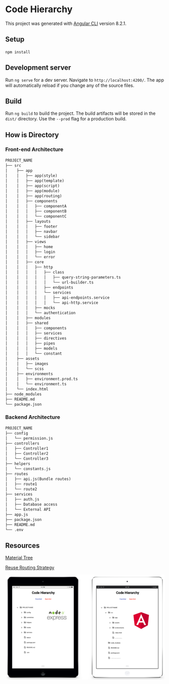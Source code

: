 # Code Hierarchy

This project was generated with [Angular CLI](https://github.com/angular/angular-cli) version 8.2.1.

## Setup

`npm install`

## Development server

Run `ng serve` for a dev server. Navigate to `http://localhost:4200/`. The app will automatically reload if you change any of the source files.

## Build

Run `ng build` to build the project. The build artifacts will be stored in the `dist/` directory. Use the `--prod` flag for a production build.

## How is Directory

### Front-end Architecture

```
PROJECT_NAME
├── src
│    ├── app
│    │   ├── app(style)
│    │   ├── app(template)
│    │   ├── app(script)
│    │   ├── app(module)
│    │   ├── app(routing)
│    │   ├── components
│    │   │   ├── componentA
│    │   │   ├── componentB
│    │   │   └── componentC
│    │   ├── layouts
│    │   │   ├── footer
│    │   │   ├── navbar
│    │   │   └── sidebar
│    │   ├── views
│    │   │   ├── home
│    │   │   ├── login
│    │   │   └── error
│    │   ├── core
│    │   │   ├── http
│    │   │   │   ├── class
│    │   │   │   │   ├── query-string-parameters.ts
│    │   │   │   │   └── url-builder.ts
│    │   │   │   ├── endpoints
│    │   │   │   └── services
│    │   │   │   │   ├── api-endpoints.service
│    │   │   │   │   └── api-http.service
│    │   │   ├── mocks
│    │   │   └── authentication
│    │   ├── modules
│    │   ├── shared
│    │   │   ├── components
│    │   │   ├── services
│    │   │   ├── directives
│    │   │   ├── pipes
│    │   │   ├── models
│    │   │   └── constant
│    ├── assets
│    │   ├── images
│    │   └── scss
│    ├── environments
│    │   ├── environment.prod.ts
│    │   └── environment.ts
│    └── index.html
├── node_modules
├── README.md
└── package.json
```

### Backend Architecture

```
PROJECT_NAME
├── config
│   └── permission.js
├── controllers
│   ├── Controller1
│   ├── Controller2
│   └── Controller3
├── helpers
│   └── constants.js
├── routes
│   ├── api.js(Bundle routes)
│   ├── route1
│   └── route2
├── services
│   ├── auth.js
│   ├── Database access
│   └── External API
├── app.js
├── package.json
├── README.md
└── .env
```

## Resources

[Material Tree](https://stackblitz.com/edit/material-tree)

[Reuse Routing Strategy](https://stackblitz.com/edit/angular-route-reuse-strategy-test-project)

![Preview](./screenshot/preview.png)
